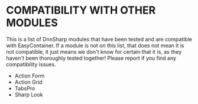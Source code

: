 # COMPATIBILITY WITH OTHER MODULES

This is a list of DnnSharp modules that have been tested and are compatible with EasyContainer. If a module is not on this list, that does not mean it is not compatible, it just means we don't know for certain that it is, as they haven't been thoroughly tested together!
Please report if you find any compatibility issues.

* Action Form
* Action Grid
* TabsPro
* Sharp Look